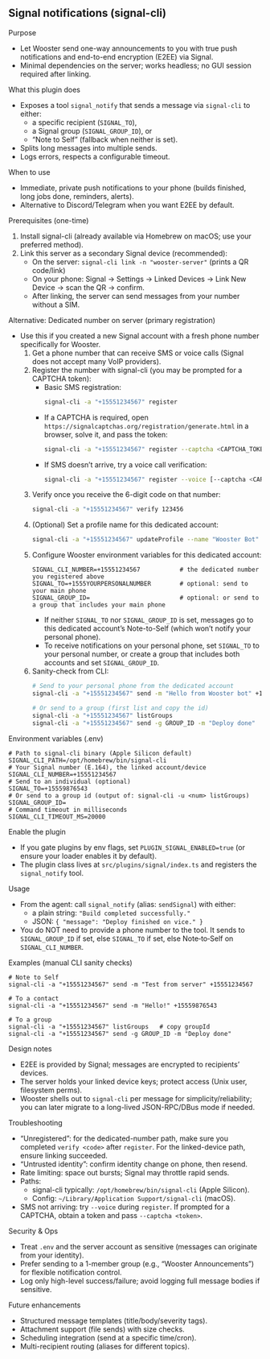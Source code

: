 ## Signal notifications (signal-cli)

Purpose
- Let Wooster send one-way announcements to you with true push notifications and end-to-end encryption (E2EE) via Signal.
- Minimal dependencies on the server; works headless; no GUI session required after linking.

What this plugin does
- Exposes a tool `signal_notify` that sends a message via `signal-cli` to either:
  - a specific recipient (`SIGNAL_TO`),
  - a Signal group (`SIGNAL_GROUP_ID`), or
  - “Note to Self” (fallback when neither is set).
- Splits long messages into multiple sends.
- Logs errors, respects a configurable timeout.

When to use
- Immediate, private push notifications to your phone (builds finished, long jobs done, reminders, alerts).
- Alternative to Discord/Telegram when you want E2EE by default.

Prerequisites (one-time)
1) Install signal-cli (already available via Homebrew on macOS; use your preferred method).
2) Link this server as a secondary Signal device (recommended):
   - On the server: `signal-cli link -n "wooster-server"` (prints a QR code/link)
   - On your phone: Signal → Settings → Linked Devices → Link New Device → scan the QR → confirm.
   - After linking, the server can send messages from your number without a SIM.

Alternative: Dedicated number on server (primary registration)
- Use this if you created a new Signal account with a fresh phone number specifically for Wooster.
  1) Get a phone number that can receive SMS or voice calls (Signal does not accept many VoIP providers).
  2) Register the number with signal-cli (you may be prompted for a CAPTCHA token):
     - Basic SMS registration:
       ```bash
       signal-cli -a "+15551234567" register
       ```
     - If a CAPTCHA is required, open `https://signalcaptchas.org/registration/generate.html` in a browser, solve it, and pass the token:
       ```bash
       signal-cli -a "+15551234567" register --captcha <CAPTCHA_TOKEN>
       ```
     - If SMS doesn’t arrive, try a voice call verification:
       ```bash
       signal-cli -a "+15551234567" register --voice [--captcha <CAPTCHA_TOKEN>]
       ```
  3) Verify once you receive the 6-digit code on that number:
     ```bash
     signal-cli -a "+15551234567" verify 123456
     ```
  4) (Optional) Set a profile name for this dedicated account:
     ```bash
     signal-cli -a "+15551234567" updateProfile --name "Wooster Bot"
     ```
  5) Configure Wooster environment variables for this dedicated account:
     ```
     SIGNAL_CLI_NUMBER=+15551234567           # the dedicated number you registered above
     SIGNAL_TO=+1555YOURPERSONALNUMBER        # optional: send to your main phone
     SIGNAL_GROUP_ID=                         # optional: or send to a group that includes your main phone
     ```
     - If neither `SIGNAL_TO` nor `SIGNAL_GROUP_ID` is set, messages go to this dedicated account’s Note-to-Self (which won’t notify your personal phone).
     - To receive notifications on your personal phone, set `SIGNAL_TO` to your personal number, or create a group that includes both accounts and set `SIGNAL_GROUP_ID`.
  6) Sanity-check from CLI:
     ```bash
     # Send to your personal phone from the dedicated account
     signal-cli -a "+15551234567" send -m "Hello from Wooster bot" +1555YOURPERSONALNUMBER

     # Or send to a group (first list and copy the id)
     signal-cli -a "+15551234567" listGroups
     signal-cli -a "+15551234567" send -g GROUP_ID -m "Deploy done"
     ```

Environment variables (.env)
```
# Path to signal-cli binary (Apple Silicon default)
SIGNAL_CLI_PATH=/opt/homebrew/bin/signal-cli
# Your Signal number (E.164), the linked account/device
SIGNAL_CLI_NUMBER=+15551234567
# Send to an individual (optional)
SIGNAL_TO=+15559876543
# Or send to a group id (output of: signal-cli -u <num> listGroups)
SIGNAL_GROUP_ID=
# Command timeout in milliseconds
SIGNAL_CLI_TIMEOUT_MS=20000
```

Enable the plugin
- If you gate plugins by env flags, set `PLUGIN_SIGNAL_ENABLED=true` (or ensure your loader enables it by default).
- The plugin class lives at `src/plugins/signal/index.ts` and registers the `signal_notify` tool.

Usage
- From the agent: call `signal_notify` (alias: `sendSignal`) with either:
  - a plain string: `"Build completed successfully."`
  - JSON: `{ "message": "Deploy finished on vice." }`
- You do NOT need to provide a phone number to the tool. It sends to `SIGNAL_GROUP_ID` if set, else `SIGNAL_TO` if set, else Note‑to‑Self on `SIGNAL_CLI_NUMBER`.

Examples (manual CLI sanity checks)
```
# Note to Self
signal-cli -a "+15551234567" send -m "Test from server" +15551234567

# To a contact
signal-cli -a "+15551234567" send -m "Hello!" +15559876543

# To a group
signal-cli -a "+15551234567" listGroups   # copy groupId
signal-cli -a "+15551234567" send -g GROUP_ID -m "Deploy done"
```

Design notes
- E2EE is provided by Signal; messages are encrypted to recipients’ devices.
- The server holds your linked device keys; protect access (Unix user, filesystem perms).
- Wooster shells out to `signal-cli` per message for simplicity/reliability; you can later migrate to a long-lived JSON-RPC/DBus mode if needed.

Troubleshooting
- “Unregistered”: for the dedicated-number path, make sure you completed `verify <code>` after `register`. For the linked-device path, ensure linking succeeded.
- “Untrusted identity”: confirm identity change on phone, then resend.
- Rate limiting: space out bursts; Signal may throttle rapid sends.
- Paths:
  - signal-cli typically: `/opt/homebrew/bin/signal-cli` (Apple Silicon).
  - Config: `~/Library/Application Support/signal-cli` (macOS).
- SMS not arriving: try `--voice` during `register`. If prompted for a CAPTCHA, obtain a token and pass `--captcha <token>`.

Security & Ops
- Treat `.env` and the server account as sensitive (messages can originate from your identity).
- Prefer sending to a 1-member group (e.g., “Wooster Announcements”) for flexible notification control.
- Log only high-level success/failure; avoid logging full message bodies if sensitive.

Future enhancements
- Structured message templates (title/body/severity tags).
- Attachment support (file sends) with size checks.
- Scheduling integration (send at a specific time/cron).
- Multi-recipient routing (aliases for different topics).


